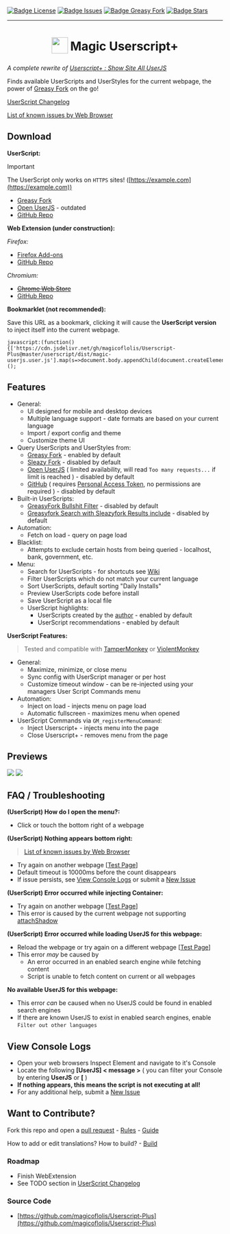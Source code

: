 [![Badge License](https://img.shields.io/github/license/magicoflolis/Userscript-Plus?style=flat-square)](https://github.com/magicoflolis/Userscript-Plus/blob/master/LICENSE)
[![Badge Issues](https://img.shields.io/github/issues/magicoflolis/Userscript-Plus?style=flat-square)](https://github.com/magicoflolis/Userscript-Plus/issues)
[![Badge Greasy Fork](https://img.shields.io/greasyfork/dt/421603?style=flat-square)](https://greasyfork.org/scripts/421603)
[![Badge Stars](https://img.shields.io/github/stars/magicoflolis/Userscript-Plus?style=flat-square)](https://github.com/magicoflolis/Userscript-Plus/stargazers)

---

<center>
<h1>
<sub>
<img src="https://raw.githubusercontent.com/magicoflolis/Userscript-Plus/9aa3abea2e6d5caadf051edc9790657da91a1358/src/img/greasyfork.svg" height="38" width="38">
</sub>
Magic Userscript+
</h1>
</center>

*A complete rewrite of [Userscript+ : Show Site All UserJS](https://github.com/jae-jae/Userscript-Plus)*

Finds available UserScripts and UserStyles for the current webpage, the power of [Greasy Fork](https://greasyfork.org) on the go!

[UserScript Changelog](https://github.com/magicoflolis/Userscript-Plus/blob/master/CHANGELOG.user.md)

[List of known issues by Web Browser](https://github.com/magicoflolis/Userscript-Plus/blob/master/browser-issues.md)

## **Download**

**UserScript:**

> [!IMPORTANT]
> The UserScript only works on `HTTPS` sites! ([https://example.com](https://example.com))

* [Greasy Fork](https://greasyfork.org/scripts/421603)
* [Open UserJS](https://openuserjs.org/scripts/Magic/Magic_Userscript+_Show_Site_All_UserJS) - outdated
* [GitHub Repo](https://github.com/magicoflolis/Userscript-Plus/blob/master/dist/magic-userjs.user.js?raw=1)

**Web Extension (under construction):**

*Firefox:*

* [Firefox Add-ons](https://addons.mozilla.org/firefox/addon/userscript-plus/)
* [GitHub Repo](https://github.com/magicoflolis/Userscript-Plus/releases/tag/webext/latest)

*Chromium:*

* ~~[Chrome Web Store](https://github.com/magicoflolis/Userscript-Plus/releases/tag/webext/latest)~~
* [GitHub Repo](https://github.com/magicoflolis/Userscript-Plus/releases/tag/webext/latest)

**Bookmarklet (not recommended):**

Save this URL as a bookmark, clicking it will cause the **UserScript version** to inject itself into the current webpage.

```JS
javascript:(function(){['https://cdn.jsdelivr.net/gh/magicoflolis/Userscript-Plus@master/userscript/dist/magic-userjs.user.js'].map(s=>document.body.appendChild(document.createElement('script')).src=s)})();
```

## Features

* General:
  * UI designed for mobile and desktop devices
  * Multiple language support - date formats are based on your current language
  * Import / export config and theme
  * Customize theme UI
* Query UserScripts and UserStyles from:
  * [Greasy Fork](https://greasyfork.org) - enabled by default
  * [Sleazy Fork](https://sleazyfork.org) - disabled by default
  * [Open UserJS](https://openuserjs.org) ( limited availability, will read `Too many requests...` if limit is reached ) - disabled by default
  * [GitHub](https://github.com/search?l=JavaScript&o=desc&q="==UserScript==") ( requires [Personal Access Token](https://github.com/settings/tokens), no permissions are required ) - disabled by default
* Built-in UserScripts:
  * [GreasyFork Bullshit Filter](https://greasyfork.org/scripts/12179) - disabled by default
  * [Greasyfork Search with Sleazyfork Results include](https://greasyfork.org/scripts/23840) - disabled by default
* Automation:
  * Fetch on load - query on page load
* Blacklist:
  * Attempts to exclude certain hosts from being queried - localhost, bank, government, etc.
* Menu:
  * Search for UserScripts - for shortcuts see [Wiki](https://github.com/magicoflolis/Userscript-Plus/blob/master/wiki/README.md#shortcuts)
  * Filter UserScripts which do not match your current language
  * Sort UserScripts, default sorting "Daily Installs"
  * Preview UserScripts code before install
  * Save UserScript as a local file
  * UserScript highlights:
    * UserScripts created by the [author](https://greasyfork.org/users/166061) - enabled by default
    * UserScript recommendations - enabled by default

**UserScript Features:**

> Tested and compatible with [TamperMonkey](https://www.tampermonkey.net/) or [ViolentMonkey](https://violentmonkey.github.io/)

* General:
  * Maximize, minimize, or close menu
  * Sync config with UserScript manager or per host
  * Customize timeout window - can be re-injected using your managers User Script Commands menu
* Automation:
  * Inject on load - injects menu on page load
  * Automatic fullscreen - maximizes menu when opened
* UserScript Commands via `GM_registerMenuCommand`:
  * Inject Userscript+ - injects menu into the page
  * Close Userscript+ - removes menu from the page

## Previews

<p>
  <img src="https://raw.githubusercontent.com/magicoflolis/Userscript-Plus/master/assets/using-tabs.gif">
  <img src="https://raw.githubusercontent.com/magicoflolis/Userscript-Plus/master/assets/install-userscript.gif">
</p>

## FAQ / Troubleshooting

**(UserScript) How do I open the menu?:**

* Click or touch the bottom right of a webpage

**(UserScript) Nothing appears bottom right:**

> [List of known issues by Web Browser](https://github.com/magicoflolis/Userscript-Plus/blob/master/browser-issues.md)

* Try again on another webpage [[Test Page](https://youtube.com)]
* Default timeout is 10000ms before the count disappears
* If issue persists, see [View Console Logs](#view-console-logs) or submit a [New Issue](https://github.com/magicoflolis/Userscript-Plus/issues/new/choose)

**(UserScript) Error occurred while injecting Container:**

* Try again on another webpage [[Test Page](https://youtube.com)]
* This error is caused by the current webpage not supporting [attachShadow](https://developer.mozilla.org/en-US/docs/Web/API/Element/attachShadow)

**(UserScript) Error occurred while loading UserJS for this webpage:**

* Reload the webpage or try again on a different webpage [[Test Page](https://youtube.com)]
* This error *may* be caused by
  * An error occurred in an enabled search engine while fetching content
  * Script is unable to fetch content on current or all webpages

**No available UserJS for this webpage:**

* This error *can* be caused when no UserJS could be found in enabled search engines
* If there are known UserJS to exist in enabled search engines, enable `Filter out other languages`

## View Console Logs

* Open your web browsers Inspect Element and navigate to it's Console
* Locate the following **[UserJS] < message >** ( you can filter your Console by entering **UserJS** or **[** )
* **If nothing appears, this means the script is not executing at all!**
* For any additional help, submit a [New Issue](https://github.com/magicoflolis/Userscript-Plus/issues/new/choose)

## Want to Contribute?

Fork this repo and open a [pull request](https://github.com/magicoflolis/Userscript-Plus/pulls) - [Rules](https://github.com/magicoflolis/Userscript-Plus/blob/master/wiki/Build.md#contribution-rules) - [Guide](https://github.com/magicoflolis/Userscript-Plus/blob/master/wiki/Build.md#contribution-guide)

How to add or edit translations? How to build? - [Build](https://github.com/magicoflolis/Userscript-Plus/blob/master/wiki/Build.md)

### Roadmap

* Finish WebExtension
* See TODO section in [UserScript Changelog](https://github.com/magicoflolis/Userscript-Plus/blob/master/CHANGELOG.user.md)

### Source Code

* [https://github.com/magicoflolis/Userscript-Plus](https://github.com/magicoflolis/Userscript-Plus)
